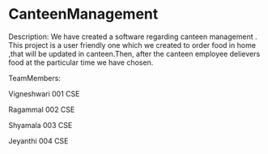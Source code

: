 # CanteenManagement
Description:
    We have created a software regarding canteen management . This project is a user friendly one which we created to order food in home ,that will be updated in canteen.Then, after the canteen employee delievers food at the particular time we have chosen.

TeamMembers:

Vigneshwari 001 CSE

Ragammal 002 CSE


Shyamala 003 CSE

Jeyanthi 004 CSE